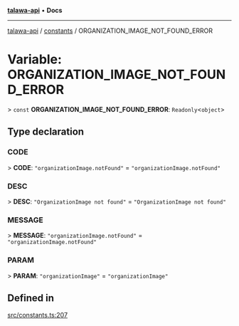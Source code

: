 [**talawa-api**](../../README.md) • **Docs**

***

[talawa-api](../../modules.md) / [constants](../README.md) / ORGANIZATION\_IMAGE\_NOT\_FOUND\_ERROR

# Variable: ORGANIZATION\_IMAGE\_NOT\_FOUND\_ERROR

\> `const` **ORGANIZATION\_IMAGE\_NOT\_FOUND\_ERROR**: `Readonly`\<`object`\>

## Type declaration

### CODE

\> **CODE**: `"organizationImage.notFound"` = `"organizationImage.notFound"`

### DESC

\> **DESC**: `"OrganizationImage not found"` = `"OrganizationImage not found"`

### MESSAGE

\> **MESSAGE**: `"organizationImage.notFound"` = `"organizationImage.notFound"`

### PARAM

\> **PARAM**: `"organizationImage"` = `"organizationImage"`

## Defined in

[src/constants.ts:207](https://github.com/PalisadoesFoundation/talawa-api/blob/7fc9f13527dc6ead651f268e58527dcc279b95bc/src/constants.ts#L207)
